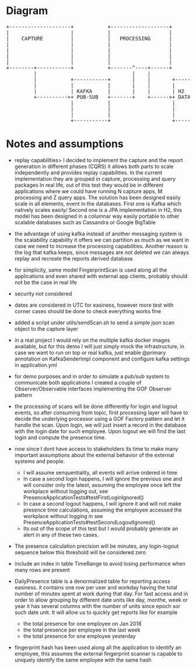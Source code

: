 # Diagram #


<pre>
+--------------------+           +-------------------+            +------------------+
|                    |           |                   |            |                  |
|    CAPTURE         |           |   PROCESSING      |            |   REPORTING      |
|                    |           |                   |            |                  |
|                    |           |                   |            |                  |
|                    |           |                   |            |                  |
|                    |           |                   |            |                  |
+--------+-----------+           +-------^----+------+            +--------^---------+
         |                               |    |                            |
         |           +-----------+       |    |       +-----------+        |
         |           |           |       |    |       |           |        |
         |           | KAFKA     |       |    |       | H2        |        |
         +---------->+ PUB-SUB   +-------+    +------>+ DATABASE  +--------+
                     |           |                    |           |
                     |           |                    |           |
                     |           |                    |           |
                     +-----------+                    +-----------+
</pre>

# Notes and assumptions #

* replay capabilities> I decided to implement the capture and the report generation in different phases (CQRS)
it allows both parts to scale independently and provides replay capabilities.
In the current implementation they are grouped in capture, processing and query packages
In real life, out of this test they would be in different applications where we could have running N capture apps,
M processing and Z query apps.
The solution has been designed easily scale in all elements, event in the databases.
First one is Kafka which natively scales easily/
Second one is a JPA implementation in H2, this model has been designed in a columnar way easily portable
to other scalable databases such as Cassandra or Google BigTable

* the advantage of using kafka instead of another messaging system is the scalability capability it offers
we can partition as much as we want in case we need to increase the processing capabilities.
Another reason is the log that kafka keeps, since messages are not deleted we can always replay and recreate
the reports derived database

* for simplicity, same model FingerprintScan is used along all the applications and even shared with
external app clients, probably should not be the case in real life

* security not considered

* dates are considered in UTC for easiness, however more test with corner cases should be done to check everything works fine

* added a script under utils/sendScan.sh to send a simple json scan object to the capture layer

* in a real project I would rely on the multiple kafka docker images available, but for this demo
I will just simply mock the infrastructure, in case we want to run on top or real kafka, just enable
@primary annotation on KafkaSenderImpl component and configure kafka settings in application.yml

* for demo purposes and in order to simulate a pub/sub system to communicate both applications
I created a couple of Observer/Observable interfaces implementing the GOF Observer pattern

* the processing of scans will be done differently for login and logout events, so after consuming
from topic, first processing layer will have to decide the underlying processor using a
GOF Factory pattern and let it handle the scan.
Upon login, we will just insert a record in the database with the login date for such employee.
Upon logout we will find the last login and compute the presence time.

* now since I dont have access to stakeholders its time to make many important assumptions about the
external behavior of the external systems and people.
  * I will assume senquentiality, all events will arrive ordered in time
  * In case a second login happens, I will ignore the previous one and will consider only the latest,
assuming the employee once left the workplace without logging out,
see PresenceApplicationTests#testFirstLoginIgnored()
  * In case a second logout happens, I will ignore it and will not make presence time calculations,
assuming the employee accessed the workplace without logging in
see PresenceApplicationTests#testSecondLogoutIgnored()
  * Its out of the scope of this test but I would probably generate an alert in any of these two cases.

* The presence calculation precision will be minutes, any login-logout sequence below this threshold will
be considered zero

* include an index in table TimeRange to avoid losing performance when many rows are present

* DailyPresence table is a denormalized table for reporting access easiness.
it contains one row per user and workday having the total number of minutes spent at work during that day.
For fast access and in order to allow grouping by different date units like day, monthe, week or year it has
several columns with the number of units since epoch sor such date unit.
It will allow us to quickly get reports like for example
  * the total presence for one employee on Jan 2018
  * the total presence per employee in the last week
  * the total presence for one employee yesterday

* fingerprint hash has been used along all the application to identify an employee, this assumes the
external fingerprint scanner is capable to uniquely identify the same employee with the same hash